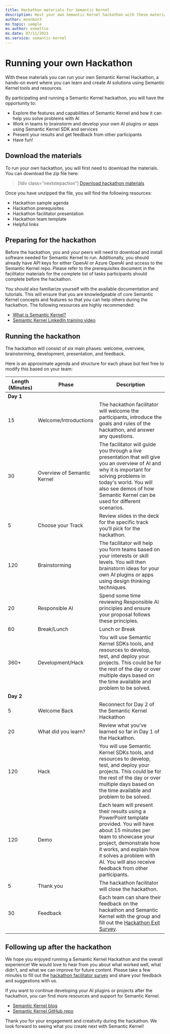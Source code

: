 ```yaml
---
title: Hackathon materials for Semantic Kernel
description: Host your own Semantic Kernel hackathon with these materials.
author: moonbox3
ms.topic: sample
ms.author: evmattso
ms.date: 07/11/2023
ms.service: semantic-kernel 
---
```

# Running your own Hackathon


With these materials you can run your own Semantic Kernel Hackathon, a hands-on event where you can learn and create AI solutions using Semantic Kernel tools and resources. 

By participating and running a Semantic Kernel hackathon, you will have the opportunity to:

- Explore the features and capabilities of Semantic Kernel and how it can help you solve problems with AI
- Work in teams to brainstorm and develop your own AI plugins or apps using Semantic Kernel SDK and services
- Present your results and get feedback from other participants 
- Have fun!



## Download the materials
To run your own hackathon, you will first need to download the materials. You can download the zip file here:

> [!div class="nextstepaction"]
> [Download hackathon materials](https://aka.ms/sk/hack/materials)

Once you have unzipped the file, you will find the following resources:
- Hackathon sample agenda
- Hackathon prerequisites
- Hackathon facilitator presentation
- Hackathon team template
- Helpful links

## Preparing for the hackathon
Before the hackathon, you and your peers will need to download and install software needed for Semantic Kernel to run. Additionally, you should already have API keys for either OpenAI or Azure OpenAI and access to the Semantic Kernel repo. Please refer to the prerequisites document in the facilitator materials for the complete list of tasks participants should complete before the hackathon.

You should also familiarize yourself with the available documentation and tutorials. This will ensure that you are knowledgeable of core Semantic Kernel concepts and features so that you can help others during the hackathon. The following resources are highly recommended:

- [What is Semantic Kernel?](../overview/index.md)
- [Semantic Kernel LinkedIn training video](https://www.linkedin.com/learning/introducing-semantic-kernel-building-ai-based-apps/introducing-semantic-kernel)

## Running the hackathon
The hackathon will consist of six main phases: welcome, overview, brainstorming, development, presentation, and feedback. 

Here is an approximate agenda and structure for each phase but feel free to modify this based on your team:

Length (Minutes)  | Phase       | Description                                                                                                                                                                                                                                                                                                                                                                              |
| ----- | ----------- | ---------------------------------------------------------------------------------------------------------------------------------------------------------------------------------------------------------------------------------------------------------------------------------------------------------------------------------------------------------------------------------------- |
| **Day 1** |
 15  | Welcome/Introductions  | The hackathon facilitator will welcome the participants, introduce the goals and rules of the hackathon, and answer any questions. |
| 30  | Overview of Semantic Kernel  | The facilitator will guide you through a live presentation that will give you an overview of AI and why it is important for solving problems in today's world. You will also see demos of how Semantic Kernel can be used for different scenarios.                           |
| 5   | Choose your Track | Review slides in the deck for the specific track you’ll pick for the hackathon. |
| 120 | Brainstorming | The facilitator will help you form teams based on your interests or skill levels. You will then brainstorm ideas for your own AI plugins or apps using design thinking techniques. |     
| 20 | Responsible AI | Spend some time reviewing Responsible AI principles and ensure your proposal follows these principles. |
| 60 | Break/Lunch    | Lunch or Break |
| 360+ | Development/Hack | You will use Semantic Kernel SDKs tools, and resources to develop, test, and deploy your projects. This could be for the rest of the day or over multiple days based on the time available and problem to be solved. |
| **Day 2** |
|5 | Welcome Back | Reconnect for Day 2 of the Semantic Kernel Hackathon |
| 20 | What did you learn? | Review what you’ve learned so far in Day 1 of the Hackathon. |   
| 120 | Hack | You will use Semantic Kernel SDKs tools, and resources to develop, test, and deploy your projects. This could be for the rest of the day or over multiple days based on the time available and problem to be solved. |     
| 120 | Demo | Each team will present their results using a PowerPoint template provided. You will have about 15 minutes per team to showcase your project, demonstrate how it works, and explain how it solves a problem with AI. You will also receive feedback from other participants. |     
 5 | Thank you   | The hackathon facilitator will close the hackathon.  |
| 30 | Feedback   | Each team can share their feedback on the hackathon and Semantic Kernel with the group and fill out the [Hackathon Exit Survey](https://forms.office.com/r/01d2pi2g4r). |         

## Following up after the hackathon
We hope you enjoyed running a Semantic Kernel Hackathon and the overall experience! We would love to hear from you about what worked well, what didn't, and what we can improve for future content. Please take a few minutes to fill out the [hackathon facilitator survey](https://forms.office.com/r/01d2pi2g4r) and share your feedback and suggestions with us.

If you want to continue developing your AI plugins or projects after the hackathon, you can find more resources and support for Semantic Kernel.
 
- [Semantic Kernel blog](https://devblogs.microsoft.com/semantic-kernel/)
- [Semantic Kernel GitHub repo](https://github.com/microsoft/semantic-kernel)

Thank you for your engagement and creativity during the hackathon. We look forward to seeing what you create next with Semantic Kernel!